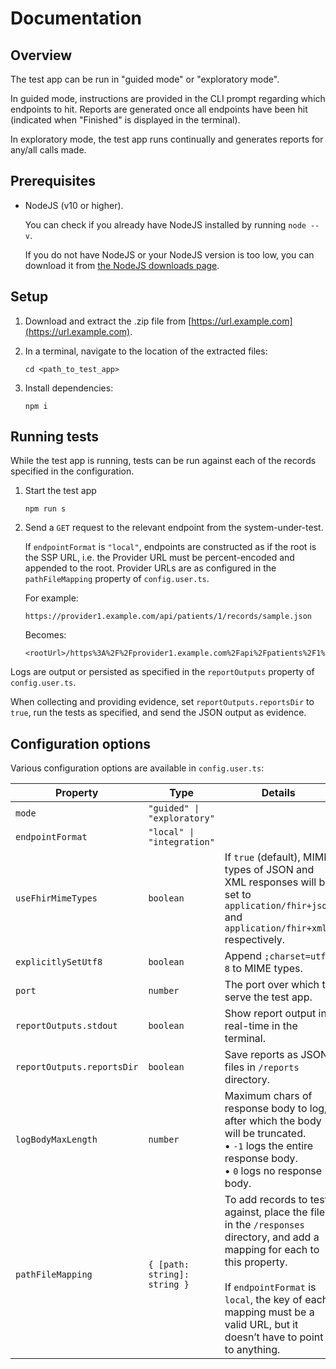 # Documentation

## Overview

The test app can be run in "guided mode" or "exploratory mode".

In guided mode, instructions are provided in the CLI prompt regarding which endpoints to hit. Reports are generated once all endpoints have been hit (indicated when "Finished" is displayed in the terminal). <!-- TODO -->

In exploratory mode, the test app runs continually and generates reports for any/all calls made.


## Prerequisites

*   NodeJS (v10 <!-- TODO --> or higher).

    You can check if you already have NodeJS installed by running `node --v`.

    If you do not have NodeJS or your NodeJS version is too low, you can download it from [the NodeJS downloads page](https://nodejs.org/en/download/).
    
    <!-- The required dependencies for running the test will be installed as part of the test execution. If the dependencies are already installed, this step will be skipped. -->


## Setup

1.  Download and extract the .zip file from [https://url.example.com](https://url.example.com). <!-- TODO -->

2.  In a terminal, navigate to the location of the extracted files:

    ```
    cd <path_to_test_app>
    ```

3.  Install dependencies: <!-- TODO - auto-install at runtime _iff_ not already installed - see prrta -->

    ```
    npm i
    ```


## Running tests

While the test app is running, tests can be run against each of the records specified in the configuration.

1.  Start the test app

    ```
    npm run s
    ```

2.  Send a `GET` request to the relevant endpoint from the system-under-test.
    
    If `endpointFormat` is `"local"`, endpoints are constructed as if the root is the SSP URL, i.e. the Provider URL must be percent-encoded and appended to the root. Provider URLs are as configured in the `pathFileMapping` property of `config.user.ts`.

    For example:

    ```
    https://provider1.example.com/api/patients/1/records/sample.json
    ```
    Becomes:

    <pre><code><span id="urlOrigin">&lt;rootUrl&gt;</span>/https%3A%2F%2Fprovider1.example.com%2Fapi%2Fpatients%2F1%2Frecords%2Fsample.json</code></pre>

Logs are output or persisted as specified in the `reportOutputs` property of `config.user.ts`.

When collecting and providing evidence, set `reportOutputs.reportsDir` to `true`, run the tests as specified, and send the JSON output as evidence.

<!-- TODO -->
<!-- JSON logs can be viewed in human-readable format by running `npm run pretty-html <fileName>`. -->

<!-- <div class="message is-warning">
<div class="message-body" markdown="1">
**Note**: [note]
</div>
</div> -->

<!-- <div class="notice" markdown="1">

abc

</div> -->

## Configuration options

Various configuration options are available in `config.user.ts`:

Property                   | Type                         | Details
------------------         | ---------------------------  | ------------------------------
`mode`                     | `"guided" \| "exploratory"`  | <!-- **TODO** -->
`endpointFormat`           |  `"local" \| "integration"`  | <!-- **TODO** -->
`useFhirMimeTypes`         | `boolean`                    | If `true` (default), MIME types of JSON and XML responses will be set to `application/fhir+json` and `application/fhir+xml` respectively.
`explicitlySetUtf8`        | `boolean`                    | Append `;charset=utf-8` to MIME types.
`port`                     | `number`                     | The port over which to serve the test app.
`reportOutputs.stdout`     | `boolean`                    | Show report output in real-time in the terminal.
`reportOutputs.reportsDir` | `boolean`                    | Save reports as JSON files in `/reports` directory.
`logBodyMaxLength`         | `number`                     | Maximum chars of response body to log, after which the body will be truncated.<br>• `-1` logs the entire response body.<br>• `0` logs no response body.
`pathFileMapping`          | `{ [path: string]: string }` | To add records to test against, place the files in the `/responses` directory, and add a mapping for each to this property.<br><br>If `endpointFormat` is `local`, the key of each mapping must be a valid URL, but it doesn&rsquo;t have to point to anything.
